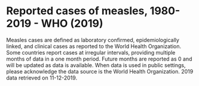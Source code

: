 # Reported cases of measles, 1980-2019 - WHO (2019)

Measles cases are defined as laboratory confirmed, epidemiologically linked, and clinical cases as reported to the World Health Organization. Some countries report cases at irregular intervals, providing multiple months of data in a one month period. Future months are reported as 0 and will be updated as data is available. When data is used in public settings, please acknowledge the data source is the World Health Organization. 
2019 data retrieved on 11-12-2019. 
